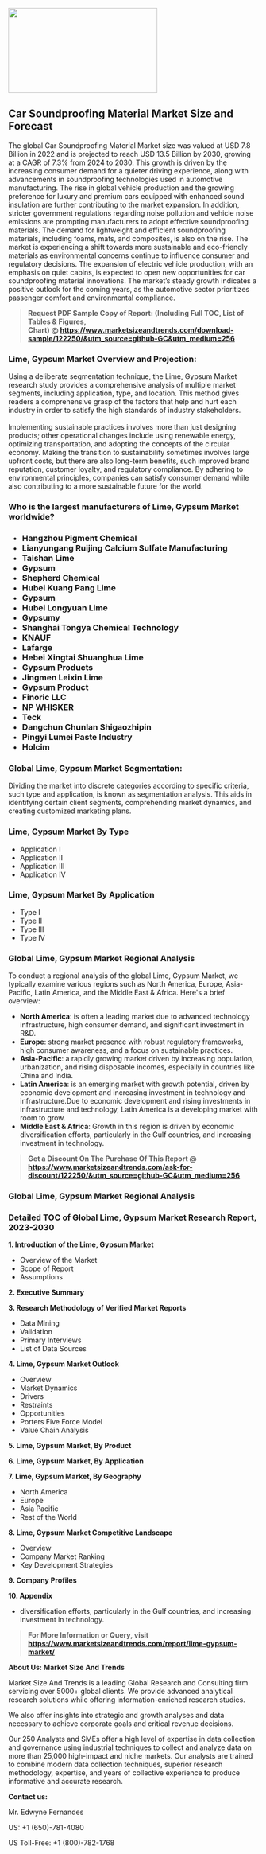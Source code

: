 <p><img class="alignnone size-medium wp-image-20088" src="https://ffe5etoiles.com/wp-content/uploads/2024/12/MST1-300x171.png" alt="" width="300" height="171" /></p><h2>Car Soundproofing Material Market Size and Forecast</h2><p>The global Car Soundproofing Material Market size was valued at USD 7.8 Billion in 2022 and is projected to reach USD 13.5 Billion by 2030, growing at a CAGR of 7.3% from 2024 to 2030. This growth is driven by the increasing consumer demand for a quieter driving experience, along with advancements in soundproofing technologies used in automotive manufacturing. The rise in global vehicle production and the growing preference for luxury and premium cars equipped with enhanced sound insulation are further contributing to the market expansion. In addition, stricter government regulations regarding noise pollution and vehicle noise emissions are prompting manufacturers to adopt effective soundproofing materials. The demand for lightweight and efficient soundproofing materials, including foams, mats, and composites, is also on the rise. The market is experiencing a shift towards more sustainable and eco-friendly materials as environmental concerns continue to influence consumer and regulatory decisions. The expansion of electric vehicle production, with an emphasis on quiet cabins, is expected to open new opportunities for car soundproofing material innovations. The market’s steady growth indicates a positive outlook for the coming years, as the automotive sector prioritizes passenger comfort and environmental compliance.</p></p><blockquote id="" class=""><strong>Request PDF Sample Copy of Report: (Including Full TOC, List of Tables &amp; Figures, Chart)&nbsp;@&nbsp;<strong><a href="https://www.marketsizeandtrends.com/download-sample/122250/&utm_source=github-GC&utm_medium=256" target="_blank">https://www.marketsizeandtrends.com/download-sample/122250/&utm_source=github-GC&utm_medium=256</a></strong></strong></blockquote><h3 id="" class="">Lime, Gypsum Market&nbsp;Overview and Projection:</h3><p id="" class="">Using a deliberate segmentation technique, the Lime, Gypsum Market research study provides a comprehensive analysis of multiple market segments, including application, type, and location. This method gives readers a comprehensive grasp of the factors that help and hurt each industry in order to satisfy the high standards of industry stakeholders. <br /> <br />Implementing sustainable practices involves more than just designing products; other operational changes include using renewable energy, optimizing transportation, and adopting the concepts of the circular economy. Making the transition to sustainability sometimes involves large upfront costs, but there are also long-term benefits, such improved brand reputation, customer loyalty, and regulatory compliance. By adhering to environmental principles, companies can satisfy consumer demand while also contributing to a more sustainable future for the world.</p><h3 id="" class="">Who is the largest manufacturers of&nbsp;Lime, Gypsum Market worldwide?</h3><h3 class=""><p><ul><li>Hangzhou Pigment Chemical </li><li> Lianyungang Ruijing Calcium Sulfate Manufacturing </li><li> Taishan Lime </li><li> Gypsum </li><li> Shepherd Chemical </li><li> Hubei Kuang Pang Lime </li><li> Gypsum </li><li> Hubei Longyuan Lime </li><li> Gypsumy </li><li> Shanghai Tongya Chemical Technology </li><li> KNAUF </li><li> Lafarge </li><li> Hebei Xingtai Shuanghua Lime </li><li> Gypsum Products </li><li> Jingmen Leixin Lime </li><li> Gypsum Product </li><li> Finoric LLC </li><li> NP WHISKER </li><li> Teck </li><li> Dangchun Chunlan Shigaozhipin </li><li> Pingyi Lumei Paste Industry </li><li> Holcim</li></ul></p></h3><h3 id="" class="">Global&nbsp;Lime, Gypsum Market Segmentation:</h3><p id="" class="">Dividing the market into discrete categories according to specific criteria, such type and application, is known as segmentation analysis. This aids in identifying certain client segments, comprehending market dynamics, and creating customized marketing plans.</p><h3 id="" class="">Lime, Gypsum Market&nbsp;By Type</h3><p><p><ul><li>Application I </li><li> Application II </li><li> Application III </li><li> Application IV</p></li></ul></p></p><h3 id="" class="">Lime, Gypsum Market&nbsp;By Application</h3><p class=""><p><ul><li>Type I </li><li> Type II </li><li> Type III </li><li> Type IV</li></ul></p></p><h3 id="" class="">Global Lime, Gypsum Market Regional Analysis</h3><p id="" class="">To conduct a regional analysis of the global Lime, Gypsum Market, we typically examine various regions such as North America, Europe, Asia-Pacific, Latin America, and the Middle East &amp; Africa. Here's a brief overview:</p><ul><li><strong>North America</strong>: is often a leading market due to advanced technology infrastructure, high consumer demand, and significant investment in R&amp;D.</li><li><strong>Europe</strong>: strong market presence with robust regulatory frameworks, high consumer awareness, and a focus on sustainable practices.</li><li><strong>Asia-Pacific</strong>: a rapidly growing market driven by increasing population, urbanization, and rising disposable incomes, especially in countries like China and India.</li><li><strong>Latin America</strong>: is an emerging market with growth potential, driven by economic development and increasing investment in technology and infrastructure.Due to economic development and rising investments in infrastructure and technology, Latin America is a developing market with room to grow.</li><li><strong>Middle East &amp; Africa</strong>: Growth in this region is driven by economic diversification efforts, particularly in the Gulf countries, and increasing investment in technology.</li></ul><blockquote id="" class=""><strong>Get a Discount On The Purchase Of This Report @ <strong><a href="https://www.marketsizeandtrends.com/ask-for-discount/122250/&utm_source=github-GC&utm_medium=256" target="_blank">https://www.marketsizeandtrends.com/ask-for-discount/122250/&utm_source=github-GC&utm_medium=256</a></strong></strong></blockquote><h3 id="" class="">Global Lime, Gypsum Market Regional Analysis</h3><h3 id="" class="">Detailed TOC of Global Lime, Gypsum Market Research Report, 2023-2030</h3><p id="" class=""><strong>1. Introduction of the Lime, Gypsum Market</strong></p><ul><li>Overview of the Market</li><li>Scope of Report</li><li>Assumptions</li></ul><p id="" class=""><strong>2. Executive Summary</strong></p><p id="" class=""><strong>3. Research Methodology of Verified Market Reports</strong></p><ul><li>Data Mining</li><li>Validation</li><li>Primary Interviews</li><li>List of Data Sources</li></ul><p id="" class=""><strong>4. Lime, Gypsum Market Outlook</strong></p><ul><li>Overview</li><li>Market Dynamics</li><li>Drivers</li><li>Restraints</li><li>Opportunities</li><li>Porters Five Force Model</li><li>Value Chain Analysis</li></ul><p id="" class=""><strong>5. Lime, Gypsum Market, By Product</strong></p><p id="" class=""><strong>6. Lime, Gypsum Market, By Application</strong></p><p id="" class=""><strong>7. Lime, Gypsum Market, By Geography</strong></p><ul><li>North America</li><li>Europe</li><li>Asia Pacific</li><li>Rest of the World</li></ul><p id="" class=""><strong>8. Lime, Gypsum Market Competitive Landscape</strong></p><ul><li>Overview</li><li>Company Market Ranking</li><li>Key Development Strategies</li></ul><p id="" class=""><strong>9. Company Profiles</strong></p><p id="" class=""><strong>10. Appendix</strong></p><ul><li>diversification efforts, particularly in the Gulf countries, and increasing investment in technology.</li></ul><blockquote id="" class=""><strong>For More Information or Query, visit <strong><strong><a href="https://www.marketsizeandtrends.com/report/lime-gypsum-market/" target="_blank">https://www.marketsizeandtrends.com/report/lime-gypsum-market/</a></strong></strong></strong></blockquote><p id="" class=""><strong>About Us: Market Size And Trends</strong></p><p id="" class="">Market Size And Trends is a leading Global Research and Consulting firm servicing over 5000+ global clients. We provide advanced analytical research solutions while offering information-enriched research studies.</p><p id="" class="">We also offer insights into strategic and growth analyses and data necessary to achieve corporate goals and critical revenue decisions.</p><p id="" class="">Our 250 Analysts and SMEs offer a high level of expertise in data collection and governance using industrial techniques to collect and analyze data on more than 25,000 high-impact and niche markets. Our analysts are trained to combine modern data collection techniques, superior research methodology, expertise, and years of collective experience to produce informative and accurate research.</p><p id="" class=""><strong>Contact us:</strong></p><p id="" class="">Mr. Edwyne Fernandes</p><p id="" class="">US: +1 (650)-781-4080</p><p id="" class="">US Toll-Free: +1 (800)-782-1768</p>
